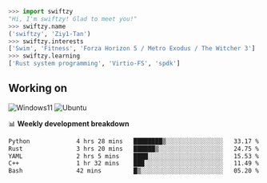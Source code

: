 ```python
>>> import swiftzy
"Hi, I'm swiftzy! Glad to meet you!"
>>> swiftzy.name
('swiftzy', 'Ziy1-Tan')
>>> swiftzy.interests
['Swim', 'Fitness', 'Forza Horizon 5 / Metro Exodus / The Witcher 3']
>>> swiftzy.learning
['Rust system programming', 'Virtio-FS', 'spdk']
```

## Working on

![Windows11](https://img.shields.io/badge/Windows%2011-00adef?style=flat-square&logo=windows&logoColor=ffffff)
![Ubuntu](https://img.shields.io/badge/Ubuntu%20(WSL)-dd4814?style=flat-square&logo=ubuntu&logoColor=ffffff)

📊 **Weekly development breakdown**
<!--START_SECTION:waka-->

```txt
Python             4 hrs 28 mins   ████████▒░░░░░░░░░░░░░░░░   33.17 %
Rust               3 hrs 20 mins   ██████▒░░░░░░░░░░░░░░░░░░   24.75 %
YAML               2 hrs 5 mins    ████░░░░░░░░░░░░░░░░░░░░░   15.53 %
C++                1 hr 32 mins    ███░░░░░░░░░░░░░░░░░░░░░░   11.49 %
Bash               42 mins         █▒░░░░░░░░░░░░░░░░░░░░░░░   05.20 %
```

<!--END_SECTION:waka-->
